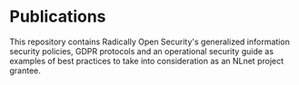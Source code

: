 # Publications

This repository contains Radically Open Security's generalized information security policies, GDPR protocols and an operational security guide as examples of best practices to take into consideration as an NLnet project grantee. 
